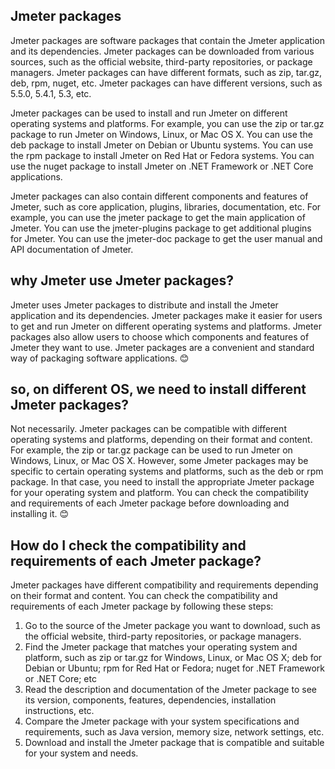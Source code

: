 ## Jmeter packages

Jmeter packages are software packages that contain the Jmeter application and its dependencies. 
Jmeter packages can be downloaded from various sources, such as the official website, third-party repositories, or package managers. 
Jmeter packages can have different formats, such as zip, tar.gz, deb, rpm, nuget, etc. 
Jmeter packages can have different versions, such as 5.5.0, 5.4.1, 5.3, etc.

Jmeter packages can be used to install and run Jmeter on different operating systems and platforms. 
For example, you can use the zip or tar.gz package to run Jmeter on Windows, Linux, or Mac OS X. 
You can use the deb package to install Jmeter on Debian or Ubuntu systems. 
You can use the rpm package to install Jmeter on Red Hat or Fedora systems. 
You can use the nuget package to install Jmeter on .NET Framework or .NET Core applications.

Jmeter packages can also contain different components and features of Jmeter, such as core application, plugins, libraries, documentation, etc. 
For example, you can use the jmeter package to get the main application of Jmeter. 
You can use the jmeter-plugins package to get additional plugins for Jmeter. 
You can use the jmeter-doc package to get the user manual and API documentation of Jmeter.

## why Jmeter use Jmeter packages?
Jmeter uses Jmeter packages to distribute and install the Jmeter application and its dependencies. 
Jmeter packages make it easier for users to get and run Jmeter on different operating systems and platforms. 
Jmeter packages also allow users to choose which components and features of Jmeter they want to use. 
Jmeter packages are a convenient and standard way of packaging software applications. 😊

## so, on different OS, we need to install different Jmeter packages?
Not necessarily. 
Jmeter packages can be compatible with different operating systems and platforms, depending on their format and content. 
For example, the zip or tar.gz package can be used to run Jmeter on Windows, Linux, or Mac OS X. 
However, some Jmeter packages may be specific to certain operating systems and platforms, such as the deb or rpm package. 
In that case, you need to install the appropriate Jmeter package for your operating system and platform. 
You can check the compatibility and requirements of each Jmeter package before downloading and installing it. 😊

## How do I check the compatibility and requirements of each Jmeter package?
Jmeter packages have different compatibility and requirements depending on their format and content. 
You can check the compatibility and requirements of each Jmeter package by following these steps:
1. Go to the source of the Jmeter package you want to download, such as the official website, third-party repositories, or package managers.
2. Find the Jmeter package that matches your operating system and platform, such as zip or tar.gz for Windows, Linux, or Mac OS X; deb for Debian or Ubuntu; rpm for Red Hat or Fedora; nuget for .NET Framework or .NET Core; etc
3. Read the description and documentation of the Jmeter package to see its version, components, features, dependencies, installation instructions, etc.
4. Compare the Jmeter package with your system specifications and requirements, such as Java version, memory size, network settings, etc.
5. Download and install the Jmeter package that is compatible and suitable for your system and needs.
